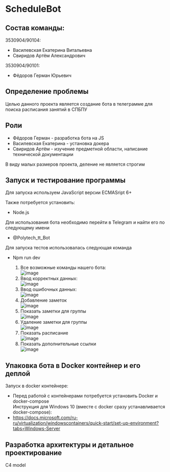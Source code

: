 <h1> ScheduleBot</h1>
<h2>Состав команды:</h2>

3530904/90104:
+ Василевская Екатерина Витальевна
+ Свиридов Артём Александрович

3530904/90101:
+ Фёдоров Герман Юрьевич

<h2>Определение проблемы</h2>

Целью данного проекта является создание бота в телеграмме для поиска расписания занятий в СПБПУ
<h2>Роли</h2>

+ Фёдоров Герман - разработка бота на JS
+ Василевская Екатерина - установка докера
+ Свиридов Артём - изучение предметной области, написание технической документации

В виду малых размеров проекта, деление не является строгим

<h2>Запуск и тестирование программы</h2>

Для запуска используем JavaScript версии ECMASript 6+ <br>

Также потребуется установить: <br>
+ Node.js

Для использования бота необходимо перейти в Telegram и найти его по следующему имени
+ @Polytech_tt_Bot

Для запуска тестов использовалась следующая команда 
+ Npm run dev
    
    
  1. Все возможные команды нашего бота:<br>
![image](https://user-images.githubusercontent.com/71269602/161543071-69cb810e-e52b-4b2e-acdc-ba5c3f565d92.png)<br>
  2. Ввод корректных данных:<br>
![image](https://user-images.githubusercontent.com/71269602/161543439-4154a7c7-ef7f-43e2-a35f-22f194278ba3.png)<br>
  3. Ввод ошибочных данных:<br>
![image](https://user-images.githubusercontent.com/71269602/161543706-bfe107f4-0589-4cc2-8bd9-5568685b9c2a.png)<br>
  4. Добавление заметок <br>
![image](https://user-images.githubusercontent.com/71269602/161544363-3e61132f-ee01-4e3e-bda4-e2eb137d2326.png)<br>
  5. Показать заметки для группы <br>
![image](https://user-images.githubusercontent.com/71269602/161544818-c903bd47-e5ea-4e93-a454-f93d35dafb98.png)<br>
  6. Удаление заметки для группы <br>
![image](https://user-images.githubusercontent.com/71269602/161545200-10320aed-2a2f-4757-9518-e9f85a1ebc9a.png)<br>
  7. Показать расписание<br>
![image](https://user-images.githubusercontent.com/71269602/161545404-73e22dc5-8c7d-4ba7-8ab6-895954177ec0.png)<br>
  8. Показать дополнительные ссылки <br>
![image](https://user-images.githubusercontent.com/71269602/161545367-41105ad9-2b9b-44c1-9546-884cb0d60b13.png)<br>



 



<h2>Упаковка бота в Docker контейнер и его деплой</h2>

Запуск в docker контейнере:
+ Перед работой с контейнерами потребуется установить Docker и docker-compose<br>
Инструкция для Windows 10 (вместе с docker сразу устанавливается docker-compose):
+ https://docs.microsoft.com/ru-ru/virtualization/windowscontainers/quick-start/set-up-environment?tabs=Windows-Server
<h2>Разработка архитектуры и детальное проектирование</h2>
C4 model
